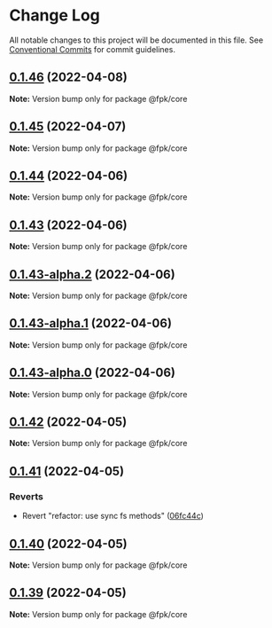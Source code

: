 # Change Log

All notable changes to this project will be documented in this file.
See [Conventional Commits](https://conventionalcommits.org) for commit guidelines.

## [0.1.46](https://github.com/tim-smart/fpk/compare/@fpk/core@0.1.45...@fpk/core@0.1.46) (2022-04-08)

**Note:** Version bump only for package @fpk/core





## [0.1.45](https://github.com/tim-smart/fpk/compare/@fpk/core@0.1.44...@fpk/core@0.1.45) (2022-04-07)

**Note:** Version bump only for package @fpk/core

## [0.1.44](https://github.com/tim-smart/fpk/compare/@fpk/core@0.1.43...@fpk/core@0.1.44) (2022-04-06)

**Note:** Version bump only for package @fpk/core

## [0.1.43](https://github.com/tim-smart/fpk/compare/@fpk/core@0.1.43-alpha.2...@fpk/core@0.1.43) (2022-04-06)

**Note:** Version bump only for package @fpk/core

## [0.1.43-alpha.2](https://github.com/tim-smart/fpk/compare/@fpk/core@0.1.43-alpha.1...@fpk/core@0.1.43-alpha.2) (2022-04-06)

**Note:** Version bump only for package @fpk/core

## [0.1.43-alpha.1](https://github.com/tim-smart/fpk/compare/@fpk/core@0.1.43-alpha.0...@fpk/core@0.1.43-alpha.1) (2022-04-06)

**Note:** Version bump only for package @fpk/core

## [0.1.43-alpha.0](https://github.com/tim-smart/fpk/compare/@fpk/core@0.1.42...@fpk/core@0.1.43-alpha.0) (2022-04-06)

**Note:** Version bump only for package @fpk/core

## [0.1.42](https://github.com/tim-smart/fpk/compare/@fpk/core@0.1.41...@fpk/core@0.1.42) (2022-04-05)

**Note:** Version bump only for package @fpk/core

## [0.1.41](https://github.com/tim-smart/fpk/compare/@fpk/core@0.1.40...@fpk/core@0.1.41) (2022-04-05)

### Reverts

- Revert "refactor: use sync fs methods" ([06fc44c](https://github.com/tim-smart/fpk/commit/06fc44ce68daaf0b526d64a6638ff30162848165))

## [0.1.40](https://github.com/tim-smart/fpk/compare/@fpk/core@0.1.39...@fpk/core@0.1.40) (2022-04-05)

**Note:** Version bump only for package @fpk/core

## [0.1.39](https://github.com/tim-smart/fpk/compare/@fpk/core@0.1.38...@fpk/core@0.1.39) (2022-04-05)

**Note:** Version bump only for package @fpk/core
